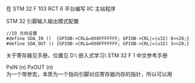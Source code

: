 
在 STM 32 F 103 RCT 6 平台编写 IIC 主站程序

STM 32 引脚输入输出模式配置
```
//IO 方向设置
#define SDA_IN ()  {GPIOB->CRL&=0X0FFFFFFF; GPIOB->CRL|=(u32) 8<<28;}
#define SDA_OUT () {GPIOB->CRL&=0X0FFFFFFF; GPIOB->CRL|=(u32) 3<<28;}
```
关于寄存器见手册，位置见 D:\ 嵌入式学习\ STM 32 F 1 中文参考手册


PxIN (n)    PxOUT (n)    
为一个带参宏，本质为一个指向引脚对应寄存器内存的指针，所以可以用